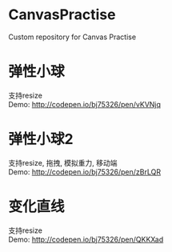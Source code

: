 # CanvasPractise
Custom repository for Canvas Practise

# 弹性小球
支持resize  
Demo: http://codepen.io/bj75326/pen/vKVNjq

# 弹性小球2
支持resize, 拖拽, 模拟重力, 移动端  
Demo: http://codepen.io/bj75326/pen/zBrLQR

# 变化直线
支持resize  
Demo: http://codepen.io/bj75326/pen/QKKXad


